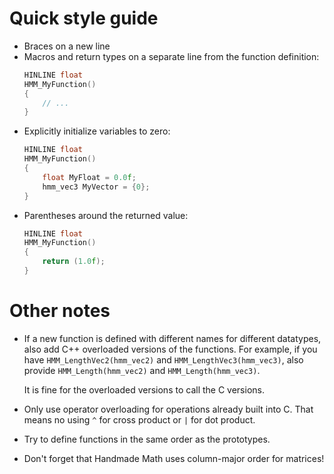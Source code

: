 # Quick style guide

* Braces on a new line
* Macros and return types on a separate line from the function definition:
  ```cpp
  HINLINE float
  HMM_MyFunction()
  {
      // ...
  }
  ```
* Explicitly initialize variables to zero:
  ```cpp
  HINLINE float
  HMM_MyFunction()
  {
      float MyFloat = 0.0f;
      hmm_vec3 MyVector = {0};
  }
  ```
* Parentheses around the returned value:
  ```cpp
  HINLINE float
  HMM_MyFunction()
  {
      return (1.0f);
  }
  ```


# Other notes

* If a new function is defined with different names for different datatypes, also add C++ overloaded versions of the functions. For example, if you have `HMM_LengthVec2(hmm_vec2)` and `HMM_LengthVec3(hmm_vec3)`, also provide `HMM_Length(hmm_vec2)` and `HMM_Length(hmm_vec3)`.

  It is fine for the overloaded versions to call the C versions.
* Only use operator overloading for operations already built into C. That means no using `^` for cross product or `|` for dot product.
* Try to define functions in the same order as the prototypes.
* Don't forget that Handmade Math uses column-major order for matrices!

